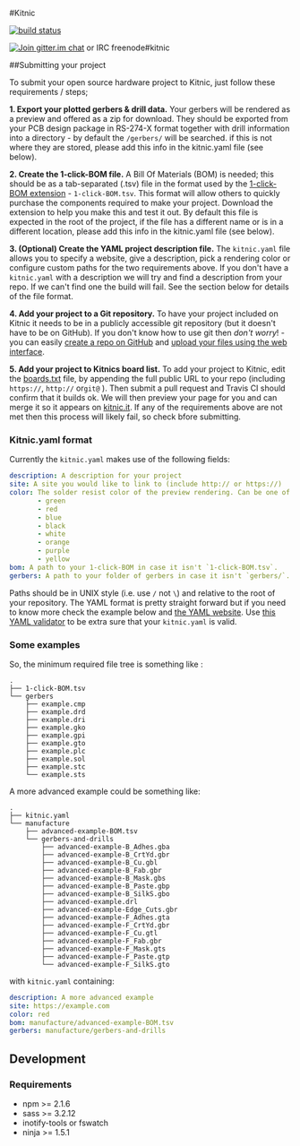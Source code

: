 #Kitnic

[![build status][1]](https://travis-ci.org/monostable/kitnic)

[![Join gitter.im chat][2]](https://gitter.im/monostable/kitnic) or IRC freenode#kitnic

##Submitting your project

To submit your open source hardware project to Kitnic, just follow these requirements / steps;

**1. Export your plotted gerbers & drill data.**
Your gerbers will be rendered as a preview and offered as a zip for download. They should be exported from your PCB design package in RS-274-X format together with drill information into a directory - by default the `/gerbers/` will be searched. if this is not where they are stored, please add this info in the kitnic.yaml file (see below).

**2. Create the 1-click-BOM file.**
A Bill Of Materials (BOM) is needed; this should be as a tab-separated (.tsv) file in the format used by the [1-click-BOM extension](http://1clickBOM.com) - `1-click-BOM.tsv`. This format will allow others to quickly purchase the components required to make your project. Download the extension to help you make this and test it out. By default this file is expected in the root of the project, if the file has a different name or is in a different location, please add this info in the kitnic.yaml file (see below).

**3. (Optional) Create the YAML project description file.**
The `kitnic.yaml` file allows you to specify a website, give a description, pick a rendering color or configure custom paths for the two requirements above. If you don't have a `kitnic.yaml` with a description we will try and find a description from your repo. If we can't find one the build will fail. See the section below for details of the file format.

**4. Add your project to a Git repository.**
To have your project included on Kitnic it needs to be in a publicly accessible git repository (but it doesn't have to be on GitHub). If you don't know how to use git then *don't worry*! - you can easily [create a repo on GitHub][4] and [upload your files using the web interface][5].

**5. Add your project to Kitnics board list.**
To add your project to Kitnic, edit the [boards.txt](boards.txt) file, by appending the full public URL to your repo (including `https://`, `http://` or`git@` ). Then submit a pull request and Travis CI should confirm that it builds ok. We will then preview your page for you and can merge it so it appears on [kitnic.it](http://kitnic.it). If any of the requirements above are not met then this process will likely fail, so check bfore submitting.


### Kitnic.yaml format

Currently the `kitnic.yaml` makes use of the following fields:

```yaml
description: A description for your project
site: A site you would like to link to (include http:// or https://)
color: The solder resist color of the preview rendering. Can be one of: 
       - green
       - red
       - blue
       - black
       - white
       - orange
       - purple 
       - yellow
bom: A path to your 1-click-BOM in case it isn't `1-click-BOM.tsv`.
gerbers: A path to your folder of gerbers in case it isn't `gerbers/`.

```
Paths should be in UNIX style (i.e. use `/` not `\`) and relative to the root of your
repository. The YAML format is pretty straight forward but if you need to know more check the example below and [the YAML website][6]. Use [this YAML validator][7] to be extra sure that your `kitnic.yaml` is valid.

### Some examples

So, the minimum required file tree is something like :

```
.
├── 1-click-BOM.tsv
└── gerbers
    ├── example.cmp
    ├── example.drd
    ├── example.dri
    ├── example.gko
    ├── example.gpi
    ├── example.gto
    ├── example.plc
    ├── example.sol
    ├── example.stc
    └── example.sts
```

A more advanced example could be something like:

```
.
├── kitnic.yaml
└── manufacture
    ├── advanced-example-BOM.tsv
    └── gerbers-and-drills
        ├── advanced-example-B_Adhes.gba
        ├── advanced-example-B_CrtYd.gbr
        ├── advanced-example-B_Cu.gbl
        ├── advanced-example-B_Fab.gbr
        ├── advanced-example-B_Mask.gbs
        ├── advanced-example-B_Paste.gbp
        ├── advanced-example-B_SilkS.gbo
        ├── advanced-example.drl
        ├── advanced-example-Edge_Cuts.gbr
        ├── advanced-example-F_Adhes.gta
        ├── advanced-example-F_CrtYd.gbr
        ├── advanced-example-F_Cu.gtl
        ├── advanced-example-F_Fab.gbr
        ├── advanced-example-F_Mask.gts
        ├── advanced-example-F_Paste.gtp
        └── advanced-example-F_SilkS.gto
```

with `kitnic.yaml` containing:

```yaml
description: A more advanced example
site: https://example.com
color: red
bom: manufacture/advanced-example-BOM.tsv
gerbers: manufacture/gerbers-and-drills
```


## Development
### Requirements

- npm >= 2.1.6
- sass >= 3.2.12
- inotify-tools or fswatch
- ninja >= 1.5.1

[1]: https://travis-ci.org/monostable/kitnic.svg?branch=master
[2]: https://badges.gitter.im/monostable/kitnic.svg
[3]: https://github.com/monostable/1clickBOM#usage
[4]: https://help.github.com/articles/create-a-repo/
[5]: https://help.github.com/articles/adding-a-file-to-a-repository/
[6]: http://www.yaml.org/start.html
[7]: http://codebeautify.org/yaml-validator
